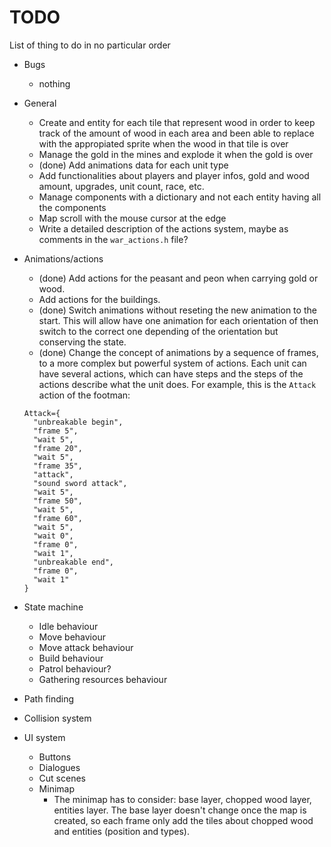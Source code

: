# TODO

List of thing to do in no particular order

* Bugs
  * nothing

* General
  * Create and entity for each tile that represent wood in order to keep track of the amount of wood in each area and been able to replace with the appropiated sprite when the wood in that tile is over
  * Manage the gold in the mines and explode it when the gold is over
  * (done) Add animations data for each unit type
  * Add functionalities about players and player infos, gold and wood amount, upgrades, unit count, race, etc.
  * Manage components with a dictionary and not each entity having all the components
  * Map scroll with the mouse cursor at the edge
  * Write a detailed description of the actions system, maybe as comments in the `war_actions.h` file?

* Animations/actions
  * (done) Add actions for the peasant and peon when carrying gold or wood.
  * Add actions for the buildings.
  * (done) Switch animations without reseting the new animation to the start. This will allow have one animation for each orientation of then switch to the correct one depending of the orientation but conserving the state.
  * (done) Change the concept of animations by a sequence of frames, to a more complex but powerful system of actions. Each unit can have several actions, which can have steps and the steps of the actions describe what the unit does. For example, this is the `Attack` action of the footman:
  ```
  Attack={
    "unbreakable begin",
    "frame 5",
    "wait 5",
    "frame 20",
    "wait 5",
    "frame 35",
    "attack",
    "sound sword attack",
    "wait 5",
    "frame 50",
    "wait 5",
    "frame 60",
    "wait 5",
    "wait 0",
    "frame 0",
    "wait 1",
    "unbreakable end",
    "frame 0",
    "wait 1" 
  }
  ```
  
* State machine
  * Idle behaviour
  * Move behaviour
  * Move attack behaviour
  * Build behaviour
  * Patrol behaviour?
  * Gathering resources behaviour

* Path finding

* Collision system

* UI system
  * Buttons
  * Dialogues
  * Cut scenes
  * Minimap
    * The minimap has to consider: base layer, chopped wood layer, entities layer. The base layer doesn't change once the map is created, so each frame only add the tiles about chopped wood and entities (position and types).